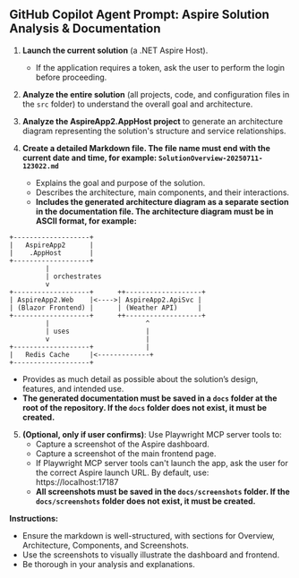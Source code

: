 ## GitHub Copilot Agent Prompt: Aspire Solution Analysis & Documentation

1. **Launch the current solution** (a .NET Aspire Host).
   - If the application requires a token, ask the user to perform the login before proceeding.

2. **Analyze the entire solution** (all projects, code, and configuration files in the `src` folder) to understand the overall goal and architecture.
3. **Analyze the AspireApp2.AppHost project** to generate an architecture diagram representing the solution's structure and service relationships.
4. **Create a detailed Markdown file. The file name must end with the current date and time, for example: `SolutionOverview-20250711-123022.md`**
   - Explains the goal and purpose of the solution.
   - Describes the architecture, main components, and their interactions.
   - **Includes the generated architecture diagram as a separate section in the documentation file. The architecture diagram must be in ASCII format, for example:**

```
+-------------------+
|   AspireApp2      |
|    .AppHost       |
+-------------------+
         |
         | orchestrates
         v
+-------------------+      ++-------------------+
| AspireApp2.Web    |<---->| AspireApp2.ApiSvc |
| (Blazor Frontend) |      | (Weather API)     |
+-------------------+      ++-------------------+
         |                        ^
         | uses                   |
         v                        |
+-------------------+             |
|   Redis Cache     |<-------------+
+-------------------+
```

   - Provides as much detail as possible about the solution’s design, features, and intended use.
   - **The generated documentation must be saved in a `docs` folder at the root of the repository. If the `docs` folder does not exist, it must be created.**
5. **(Optional, only if user confirms)**: Use Playwright MCP server tools to:
   - Capture a screenshot of the Aspire dashboard.
   - Capture a screenshot of the main frontend page.
   - If Playwright MCP server tools can't launch the app, ask the user for the correct Aspire launch URL. By default, use: https://localhost:17187
   - **All screenshots must be saved in the `docs/screenshots` folder. If the `docs/screenshots` folder does not exist, it must be created.**

**Instructions:**
- Ensure the markdown is well-structured, with sections for Overview, Architecture, Components, and Screenshots.
- Use the screenshots to visually illustrate the dashboard and frontend.
- Be thorough in your analysis and explanations.